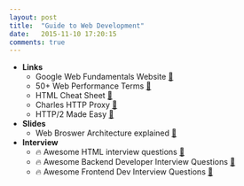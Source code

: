 ```yaml
---
layout: post
title:  "Guide to Web Development"
date:   2015-11-10 17:20:15
comments: true
---
```


- **Links**
    - Google Web Fundamentals Website [:link:](https://developers.google.com/web/fundamentals/)
    - 50+ Web Performance Terms [:link:](https://dzone.com/articles/50-web-performance-terms-a-glossary-for-understand) 
    - HTML Cheat Sheet [:link:](http://www.simplehtmlguide.com/cheatsheet.php)
    - Charles HTTP Proxy [:link:](http://www.charlesproxy.com)
    - HTTP/2 Made Easy [:link:](http://chimera.labs.oreilly.com/books/1230000000545/ch12.html)
- **Slides**
    - Web Broswer Architecture explained [:floppy_disk:](http://slides.com/chit_raa/browser-architecture#/)
- **Interview**
    - :fire: Awesome HTML interview questions [:link:](https://github.com/MaximAbramchuck/awesome-interviews#html)
    - :fire: Awesome Backend Developer Interview Questions [:link:](https://github.com/tvandame/back-end-developer-interview-questions)
    - :fire: Awesome Frontend Dev Interview Questions [:link:](https://github.com/h5bp/Front-end-Developer-Interview-Questions)
